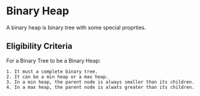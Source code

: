 # Binary Heap
A binary heap is binary tree with some special proprties.

## Eligibility Criteria
For a Binary Tree to be a Binary Heap:
```
1. It must a complete binary tree.
2. It can be a min heap or a max heap.
3. In a min heap, the parent node is always smaller than its children.
4. In a max heap, the parent node is alwats greater than its children.
```
